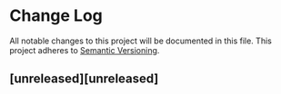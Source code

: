 # Change Log
All notable changes to this project will be documented in this file.
This project adheres to [Semantic Versioning](http://semver.org/).

## [unreleased][unreleased]

